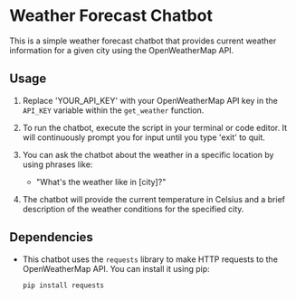 # Weather Forecast Chatbot

This is a simple weather forecast chatbot that provides current weather information for a given city using the OpenWeatherMap API.

## Usage

1. Replace 'YOUR_API_KEY' with your OpenWeatherMap API key in the `API_KEY` variable within the `get_weather` function.

2. To run the chatbot, execute the script in your terminal or code editor. It will continuously prompt you for input until you type 'exit' to quit.

3. You can ask the chatbot about the weather in a specific location by using phrases like:
   - "What's the weather like in [city]?"

4. The chatbot will provide the current temperature in Celsius and a brief description of the weather conditions for the specified city.

## Dependencies

- This chatbot uses the `requests` library to make HTTP requests to the OpenWeatherMap API. You can install it using pip:
  ```bash
  pip install requests
  ```
  
